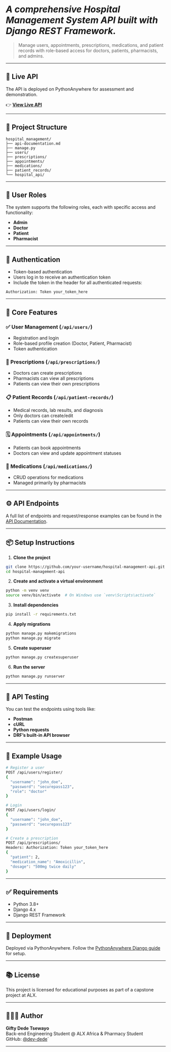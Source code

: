 # *A comprehensive Hospital Management System API built with Django REST Framework.*  
> Manage users, appointments, prescriptions, medications, and patient records with role-based access for doctors, patients, pharmacists, and admins.

---

## 🔗 Live API

The API is deployed on PythonAnywhere for assessment and demonstration.

👉 **[View Live API](https://your-username.pythonanywhere.com/api/)**  

---

## 📁 Project Structure

```
hospital_management/
├── api-documentation.md
├── manage.py
├── users/
├── prescriptions/
├── appointments/
├── medications/
├── patient_records/
└── hospital_api/
```

---

## 👥 User Roles

The system supports the following roles, each with specific access and functionality:

- **Admin**
- **Doctor**
- **Patient**
- **Pharmacist**

---

## 🔐 Authentication

- Token-based authentication
- Users log in to receive an authentication token
- Include the token in the header for all authenticated requests:

```
Authorization: Token your_token_here
```

---

## 🧩 Core Features

### ✅ User Management (`/api/users/`)
- Registration and login
- Role-based profile creation (Doctor, Patient, Pharmacist)
- Token authentication

### 💊 Prescriptions (`/api/prescriptions/`)
- Doctors can create prescriptions
- Pharmacists can view all prescriptions
- Patients can view their own prescriptions

### 📋 Patient Records (`/api/patient-records/`)
- Medical records, lab results, and diagnosis
- Only doctors can create/edit
- Patients can view their own records

### 🗓️ Appointments (`/api/appointments/`)
- Patients can book appointments
- Doctors can view and update appointment statuses

### 💉 Medications (`/api/medications/`)
- CRUD operations for medications
- Managed primarily by pharmacists

---

## ⚙️ API Endpoints

A full list of endpoints and request/response examples can be found in the [API Documentation](api-documentation.md).

---

## 📦 Setup Instructions

1. **Clone the project**

```bash
git clone https://github.com/your-username/hospital-management-api.git
cd hospital-management-api
```

2. **Create and activate a virtual environment**

```bash
python -m venv venv
source venv/bin/activate  # On Windows use `venv\Scripts\activate`
```

3. **Install dependencies**

```bash
pip install -r requirements.txt
```

4. **Apply migrations**

```bash
python manage.py makemigrations
python manage.py migrate
```

5. **Create superuser**

```bash
python manage.py createsuperuser
```

6. **Run the server**

```bash
python manage.py runserver
```

---

## 📄 API Testing

You can test the endpoints using tools like:

- **Postman**
- **cURL**
- **Python requests**
- **DRF’s built-in API browser**

---

## 🧪 Example Usage

```bash
# Register a user
POST /api/users/register/
{
  "username": "john_doe",
  "password": "securepass123",
  "role": "doctor"
}

# Login
POST /api/users/login/
{
  "username": "john_doe",
  "password": "securepass123"
}

# Create a prescription
POST /api/prescriptions/
Headers: Authorization: Token your_token_here
{
  "patient": 2,
  "medication_name": "Amoxicillin",
  "dosage": "500mg twice daily"
}
```

---

## ✅ Requirements

- Python 3.8+
- Django 4.x
- Django REST Framework

---

## 🚀 Deployment

Deployed via PythonAnywhere. Follow the [PythonAnywhere Django guide](https://help.pythonanywhere.com/pages/DeployingDjango/) for setup.

---

## 📚 License

This project is licensed for educational purposes as part of a capstone project at ALX.

---

## 🙋🏾‍♀️ Author

**Gifty Dede Tsewayo**  
Back-end Engineering Student @ ALX Africa & Pharmacy Student  
GitHub: [@dev-dede](https://github.com/dev-dede/)`

---